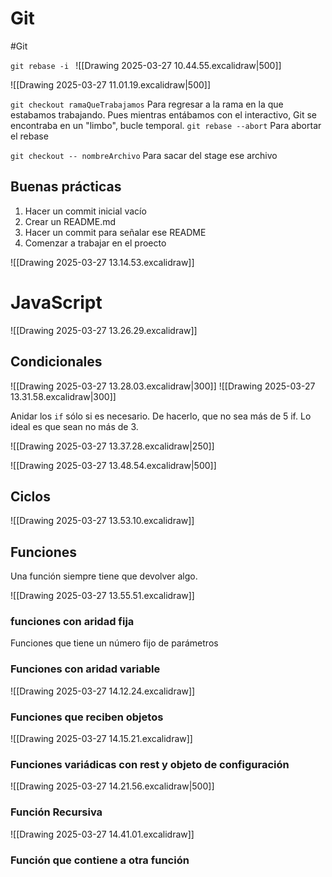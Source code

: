 # Git
#Git 

`git rebase -i `
![[Drawing 2025-03-27 10.44.55.excalidraw|500]]

![[Drawing 2025-03-27 11.01.19.excalidraw|500]]

`git checkout ramaQueTrabajamos` Para regresar a la rama en la que estabamos trabajando. Pues mientras entábamos con el interactivo, Git se encontraba en un "limbo", bucle temporal.
`git rebase --abort` Para abortar el rebase

`git checkout -- nombreArchivo` Para sacar del stage ese archivo 

## Buenas prácticas
1. Hacer un commit inicial vacío
2. Crear un README.md
3. Hacer un commit para señalar ese README
4. Comenzar a trabajar en el proecto

![[Drawing 2025-03-27 13.14.53.excalidraw]]

# JavaScript

![[Drawing 2025-03-27 13.26.29.excalidraw]]
## Condicionales
![[Drawing 2025-03-27 13.28.03.excalidraw|300]]
![[Drawing 2025-03-27 13.31.58.excalidraw|300]]

Anidar los `if` sólo si es necesario. De hacerlo, que no sea más de 5 if. Lo ideal es que sean no más de 3.

![[Drawing 2025-03-27 13.37.28.excalidraw|250]]

![[Drawing 2025-03-27 13.48.54.excalidraw|500]]

## Ciclos

![[Drawing 2025-03-27 13.53.10.excalidraw]]

## Funciones

Una función siempre tiene que devolver algo.

![[Drawing 2025-03-27 13.55.51.excalidraw]]
### funciones con aridad fija
Funciones que tiene un número fijo de parámetros

### Funciones con aridad variable

![[Drawing 2025-03-27 14.12.24.excalidraw]]

### Funciones que reciben objetos
![[Drawing 2025-03-27 14.15.21.excalidraw]]

### Funciones variádicas con rest y objeto de configuración

![[Drawing 2025-03-27 14.21.56.excalidraw|500]]

### Función Recursiva

![[Drawing 2025-03-27 14.41.01.excalidraw]]

### Función que contiene a otra función

